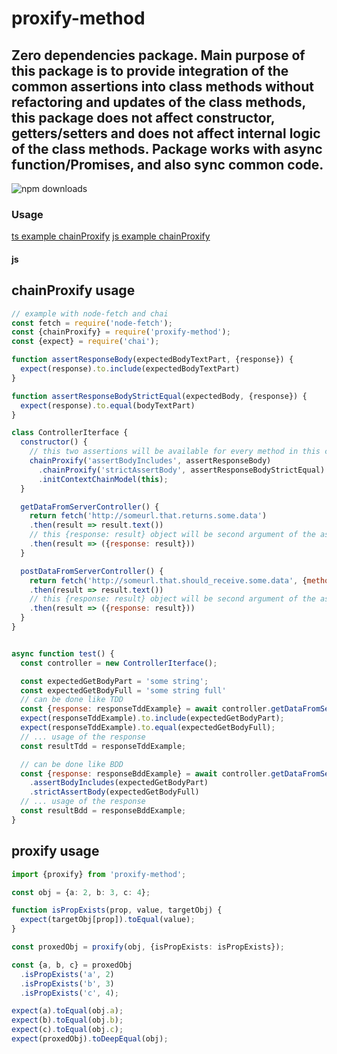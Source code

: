 
# proxify-method

## Zero dependencies package. Main purpose of this package is to provide integration of the common assertions into class methods without refactoring and updates of the class methods, this package does not affect constructor, getters/setters and does not affect internal logic of the class methods. Package works with async function/Promises, and also sync common code.

![npm downloads](https://img.shields.io/npm/dm/proxify-method.svg?style=flat-square)

### Usage

[ts example chainProxify](/example/example.ts)
[js example chainProxify](#js)

#### js

## chainProxify usage
```js
// example with node-fetch and chai
const fetch = require('node-fetch');
const {chainProxify} = require('proxify-method');
const {expect} = require('chai');

function assertResponseBody(expectedBodyTextPart, {response}) {
  expect(response).to.include(expectedBodyTextPart)
}

function assertResponseBodyStrictEqual(expectedBody, {response}) {
  expect(response).to.equal(bodyTextPart)
}

class ControllerIterface {
  constructor() {
    // this two assertions will be available for every method in this class
    chainProxify('assertBodyIncludes', assertResponseBody)
      .chainProxify('strictAssertBody', assertResponseBodyStrictEqual)
      .initContextChainModel(this);
  }

  getDataFromServerController() {
    return fetch('http://someurl.that.returns.some.data')
    .then(result => result.text())
    // this {response: result} object will be second argument of the assert functions
    .then(result => ({response: result}))
  }

  postDataFromServerController() {
    return fetch('http://someurl.that.should_receive.some.data', {method: 'POST', body: 'string data'})
    .then(result => result.text())
    // this {response: result} object will be second argument of the assert functions
    .then(result => ({response: result}))
  }
}


async function test() {
  const controller = new ControllerIterface();

  const expectedGetBodyPart = 'some string';
  const expectedGetBodyFull = 'some string full'
  // can be done like TDD
  const {response: responseTddExample} = await controller.getDataFromServerController();
  expect(responseTddExample).to.include(expectedGetBodyPart);
  expect(responseTddExample).to.equal(expectedGetBodyFull);
  // ... usage of the response
  const resultTdd = responseTddExample;

  // can be done like BDD
  const {response: responseBddExample} = await controller.getDataFromServerController()
    .assertBodyIncludes(expectedGetBodyPart)
    .strictAssertBody(expectedGetBodyFull)
  // ... usage of the response
  const resultBdd = responseBddExample;
}
```

## proxify usage
```ts
import {proxify} from 'proxify-method';

const obj = {a: 2, b: 3, c: 4};

function isPropExists(prop, value, targetObj) {
  expect(targetObj[prop]).toEqual(value);
}

const proxedObj = proxify(obj, {isPropExists: isPropExists});

const {a, b, c} = proxedObj
  .isPropExists('a', 2)
  .isPropExists('b', 3)
  .isPropExists('c', 4);

expect(a).toEqual(obj.a);
expect(b).toEqual(obj.b);
expect(c).toEqual(obj.c);
expect(proxedObj).toDeepEqual(obj);

```